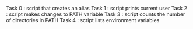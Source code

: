 Task 0 : script that creates an alias
Task 1 : script prints current user
Task 2 : script makes changes to PATH variable
Task 3 : script counts the number of directories in PATH
Task 4 : script lists environment variables
